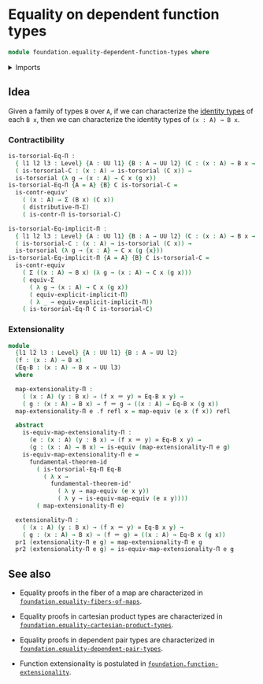 # Equality on dependent function types

```agda
module foundation.equality-dependent-function-types where
```

<details><summary>Imports</summary>

```agda
open import foundation.dependent-pair-types
open import foundation.fundamental-theorem-of-identity-types
open import foundation.implicit-function-types
open import foundation.type-theoretic-principle-of-choice
open import foundation.universe-levels

open import foundation-core.contractible-types
open import foundation-core.equivalences
open import foundation-core.functoriality-dependent-pair-types
open import foundation-core.identity-types
open import foundation-core.torsorial-type-families
```

</details>

## Idea

Given a family of types `B` over `A`, if we can characterize the
[identity types](foundation-core.identity-types.md) of each `B x`, then we can
characterize the identity types of `(x : A) → B x`.

### Contractibility

```agda
is-torsorial-Eq-Π :
  { l1 l2 l3 : Level} {A : UU l1} {B : A → UU l2} (C : (x : A) → B x → UU l3) →
  ( is-torsorial-C : (x : A) → is-torsorial (C x)) →
  is-torsorial (λ g → (x : A) → C x (g x))
is-torsorial-Eq-Π {A = A} {B} C is-torsorial-C =
  is-contr-equiv'
    ( (x : A) → Σ (B x) (C x))
    ( distributive-Π-Σ)
    ( is-contr-Π is-torsorial-C)

is-torsorial-Eq-implicit-Π :
  { l1 l2 l3 : Level} {A : UU l1} {B : A → UU l2} (C : (x : A) → B x → UU l3) →
  ( is-torsorial-C : (x : A) → is-torsorial (C x)) →
  is-torsorial (λ g → {x : A} → C x (g {x}))
is-torsorial-Eq-implicit-Π {A = A} {B} C is-torsorial-C =
  is-contr-equiv
    ( Σ ((x : A) → B x) (λ g → (x : A) → C x (g x)))
    ( equiv-Σ
      ( λ g → (x : A) → C x (g x))
      ( equiv-explicit-implicit-Π)
      ( λ _ → equiv-explicit-implicit-Π))
    ( is-torsorial-Eq-Π C is-torsorial-C)
```

### Extensionality

```agda
module _
  {l1 l2 l3 : Level} {A : UU l1} {B : A → UU l2}
  (f : (x : A) → B x)
  (Eq-B : (x : A) → B x → UU l3)
  where

  map-extensionality-Π :
    ( (x : A) (y : B x) → (f x ＝ y) ≃ Eq-B x y) →
    ( g : (x : A) → B x) → f ＝ g → ((x : A) → Eq-B x (g x))
  map-extensionality-Π e .f refl x = map-equiv (e x (f x)) refl

  abstract
    is-equiv-map-extensionality-Π :
      (e : (x : A) (y : B x) → (f x ＝ y) ≃ Eq-B x y) →
      (g : (x : A) → B x) → is-equiv (map-extensionality-Π e g)
    is-equiv-map-extensionality-Π e =
      fundamental-theorem-id
        ( is-torsorial-Eq-Π Eq-B
          ( λ x →
            fundamental-theorem-id'
              ( λ y → map-equiv (e x y))
              ( λ y → is-equiv-map-equiv (e x y))))
        ( map-extensionality-Π e)

  extensionality-Π :
    ( (x : A) (y : B x) → (f x ＝ y) ≃ Eq-B x y) →
    ( g : (x : A) → B x) → (f ＝ g) ≃ ((x : A) → Eq-B x (g x))
  pr1 (extensionality-Π e g) = map-extensionality-Π e g
  pr2 (extensionality-Π e g) = is-equiv-map-extensionality-Π e g
```

## See also

- Equality proofs in the fiber of a map are characterized in
  [`foundation.equality-fibers-of-maps`](foundation.equality-fibers-of-maps.md).
- Equality proofs in cartesian product types are characterized in
  [`foundation.equality-cartesian-product-types`](foundation.equality-cartesian-product-types.md).
- Equality proofs in dependent pair types are characterized in
  [`foundation.equality-dependent-pair-types`](foundation.equality-dependent-pair-types.md).

- Function extensionality is postulated in
  [`foundation.function-extensionality`](foundation.function-extensionality.md).
